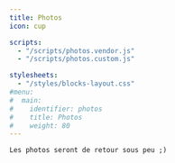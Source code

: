 ```yaml
---
title: Photos
icon: cup

scripts:
  - "/scripts/photos.vendor.js"
  - "/scripts/photos.custom.js"

stylesheets:
  - "/styles/blocks-layout.css"
#menu:
#  main:
#    identifier: photos
#    title: Photos
#    weight: 80
---
```


```
Les photos seront de retour sous peu ;)
```

<div class="row container-blocks"></div>